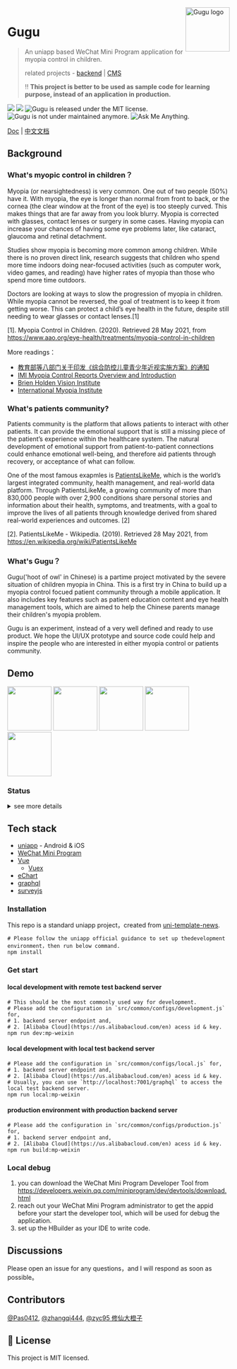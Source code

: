 <img src="https://user-images.githubusercontent.com/5424267/119736375-75dd1f00-be32-11eb-8012-ebece6238f7c.png" alt="Gugu logo" width="100" height="100" align="right" />


# Gugu
> An uniapp based WeChat Mini Program application for myopia control in children. 
>
> related projects - [backend](https://github.com/zhangqi444/gugu-myopic-patients-community-backend) | [CMS](https://github.com/zhangqi444/gugu-myopic-patients-community-cms-admin)
> 
> ‼️ **This project is better to be used as sample code for learning purpose, instead of an application in production.**

<p align="left">
  <img src="https://img.shields.io/badge/node-%3E%3D6.0.0-brightgreen"/>
  <img src="https://img.shields.io/badge/platforms-ios%20%7C%20android-blue"/>
  <img src="https://img.shields.io/badge/license-MIT-green.svg" alt="Gugu is released under the MIT license." />
  <img src="https://img.shields.io/badge/maintained%3F-no-red.svg" alt="Gugu is not under maintained anymore." />
  <img src="https://img.shields.io/badge/ask%20me-anything-1abc9c.svg" alt="Ask Me Anything." />
</p>

<a href="https://github.com/zhangqi444/gugu-myopic-patients-community-wechat-miniprogram" target="_blank">Doc</a>
|
<a href="https://github.com/zhangqi444/gugu-myopic-patients-community-wechat-miniprogram/blob/master/README-zh-CN.md" target="_blank">中文文档</a>

## Background

### What's myopic control in children？

Myopia (or nearsightedness) is very common. One out of two people (50%) have it. With myopia, the eye is longer than normal from front to back, or the cornea (the clear window at the front of the eye) is too steeply curved. This makes things that are far away from you look blurry. Myopia is corrected with glasses, contact lenses or surgery in some cases. Having myopia can increase your chances of having some eye problems later, like cataract, glaucoma and retinal detachment.

Studies show myopia is becoming more common among children. While there is no proven direct link, research suggests that children who spend more time indoors doing near-focused activities (such as computer work, video games, and reading) have higher rates of myopia than those who spend more time outdoors.

Doctors are looking at ways to slow the progression of myopia in children. While myopia cannot be reversed, the goal of treatment is to keep it from getting worse. This can protect a child’s eye health in the future, despite still needing to wear glasses or contact lenses.[1]

[1]. Myopia Control in Children. (2020). Retrieved 28 May 2021, from https://www.aao.org/eye-health/treatments/myopia-control-in-children

More readings：
- [教育部等八部门关于印发《综合防控儿童青少年近视实施方案》的通知](http://www.moe.gov.cn/srcsite/A17/moe_943/s3285/201808/t20180830_346672.html)
- [IMI Myopia Control Reports Overview and Introduction](https://myopiainstitute.org/wp-content/uploads/2020/11/IMI-Myopia-Control-Reports-Overview-and-Introduction.pdf)
- [Brien Holden Vision Institute](https://bhvi.org/)
- [International Myopia Institute](https://myopiainstitute.org/) 

### What's patients community?

Patients community is the platform that allows patients to interact with other patients. It can provide the emotional support that is still a missing piece of the patient’s experience within the healthcare system. The natural development of emotional support from patient-to-patient connections could enhance emotional well-being, and therefore aid patients through recovery, or acceptance of what can follow.

One of the most famous exapmles is [PatientsLikeMe](https://www.patientslikeme.com/), which is the world’s largest integrated community, health management, and real-world data platform. Through PatientsLikeMe, a growing community of more than 830,000 people with over 2,900 conditions share personal stories and information about their health, symptoms, and treatments, with a goal to improve the lives of all patients through knowledge derived from shared real-world experiences and outcomes. [2]

[2]. PatientsLikeMe - Wikipedia. (2019). Retrieved 28 May 2021, from https://en.wikipedia.org/wiki/PatientsLikeMe

### What's Gugu？

Gugu('hoot of owl' in Chinese) is a partime project motivated by the severe situation of children myopia in China. This is a first try in China to build up a myopia control focued patient community through a mobile application. It also includes key features such as patient education content and eye health management tools, which are aimed to help the Chinese parents manage their children's myopia problem. 

Gugu is an experiment, instead of a very well defined and ready to use product. We hope the UI/UX prototype and source code could help and inspire the people who are interested in either myopia control or patients community.

## Demo

<div>
<img src="https://user-images.githubusercontent.com/5424267/119761374-84dac600-be60-11eb-8be8-0cfc7c07e18a.gif" width="100" />
<img src="https://user-images.githubusercontent.com/5424267/119761368-83110280-be60-11eb-8263-a1298094e15d.gif" width="100" />
<img src="https://user-images.githubusercontent.com/5424267/119761362-7ee4e500-be60-11eb-81ce-6750d257f026.gif" width="100" />
<img src="https://user-images.githubusercontent.com/5424267/119761346-79879a80-be60-11eb-85d7-82a08e4d7b2d.gif" width="100" />
<img src="https://user-images.githubusercontent.com/5424267/119746271-ee4cdb80-be44-11eb-8c87-dc69fcfc4906.gif" width="100" />
</div>

### Status

<details>
  <summary>see more details</summary>

> Done: 🟩     In-progress: 🟧     TODO: 🟥

<table class="tg">
<thead>
  <tr>
    <th class="tg-0pky">Funtion</th>
    <th class="tg-0pky">Sub-function</th>
    <th class="tg-0pky">Product Status</th>
    <th class="tg-0pky">Development Status</th>
    <th class="tg-0pky">Mock</th>
  </tr>
</thead>
<tbody>
  <tr>
    <td class="tg-0pky" rowspan="3">home</td>
    <td class="tg-0pky">search</td>
    <td class="tg-0pky">🟩</td>
    <td class="tg-0pky">🟧</td>
    <td class="tg-0pky" rowspan="3">
	<img src="https://user-images.githubusercontent.com/5424267/119745587-4c78bf00-be43-11eb-9ac3-4e2fd4703645.png" width="80" />
	<img src="https://user-images.githubusercontent.com/5424267/119745844-dde83100-be43-11eb-9129-485a3306d52e.png" width="80" />
	<img src="https://user-images.githubusercontent.com/5424267/119745836-d7f25000-be43-11eb-834d-01a80ae5b55e.png" width="80" />
    </td>
  </tr>
  <tr>
    <td class="tg-0pky">feed</td>
    <td class="tg-0pky">🟩</td>
    <td class="tg-0pky">🟩</td>
  </tr>
  <tr>
    <td class="tg-0pky">carousel</td>
    <td class="tg-0pky">🟩</td>
    <td class="tg-0pky">🟥</td>
  </tr>

  <tr>
    <td class="tg-0pky" rowspan="6">patient education</td>
    <td class="tg-0pky">rich content</td>
    <td class="tg-0pky">🟩</td>
    <td class="tg-0pky">🟩</td>
    <td class="tg-0pky" rowspan="6">
	<img src="https://user-images.githubusercontent.com/5424267/119746982-94e5ac00-be46-11eb-88b5-515af647a94d.jpg" width="80" />
	<img src="https://user-images.githubusercontent.com/5424267/119746986-97480600-be46-11eb-90c2-af32a4b2dac4.jpg" width="80" />
	<img src="https://user-images.githubusercontent.com/5424267/119746994-9a42f680-be46-11eb-8de7-d794978d4969.png" width="80" />
	<img src="https://user-images.githubusercontent.com/5424267/119746998-9c0cba00-be46-11eb-99f6-4c0ea56b11d4.png" width="80" />
	<img src="https://user-images.githubusercontent.com/5424267/119747000-9ca55080-be46-11eb-9ad5-e45fb902ab22.png" width="80" />
	<img src="https://user-images.githubusercontent.com/5424267/119746996-9b742380-be46-11eb-85a4-769dd3a651c2.png" width="80" />
    </td>
  </tr>
  <tr>
    <td class="tg-0pky">video</td>
    <td class="tg-0pky">🟩</td>
    <td class="tg-0pky">🟩</td>
  </tr>
  <tr>
    <td class="tg-0pky">related readings</td>
    <td class="tg-0pky">🟩</td>
    <td class="tg-0pky">🟩</td>
  </tr>
  <tr>
    <td class="tg-0pky">like, save, share</td>
    <td class="tg-0pky">🟩</td>
    <td class="tg-0pky">🟩</td>
  </tr>
  <tr>
    <td class="tg-0pky">comment，like comment, save comment</td>
    <td class="tg-0pky">🟩</td>
    <td class="tg-0pky">🟩</td>
  </tr>
  <tr>
    <td class="tg-0pky">tag</td>
    <td class="tg-0pky">🟩</td>
    <td class="tg-0pky">🟩</td>
  </tr>

  <tr>
    <td class="tg-0pky" rowspan="1">medical service</td>
    <td class="tg-0pky">doctor、hospical、appointment、AI virtual healthcare</td>
    <td class="tg-0pky">🟧</td>
    <td class="tg-0pky">🟥</td>
    <td class="tg-0pky" rowspan="1">
	<img src="https://user-images.githubusercontent.com/5424267/119762586-d84e1380-be62-11eb-8849-b101a5c92cfd.png" width="80" />
	<img src="https://user-images.githubusercontent.com/5424267/119762590-da17d700-be62-11eb-8d81-eb3dc60c0b45.png" width="80" />
	<img src="https://user-images.githubusercontent.com/5424267/119762591-dab06d80-be62-11eb-9cbc-f673b957fd89.png" width="80" />
	<img src="https://user-images.githubusercontent.com/5424267/119762592-dab06d80-be62-11eb-84ad-a6a4d91d874c.png" width="80" />
	<img src="https://user-images.githubusercontent.com/5424267/119762814-47c40300-be63-11eb-98cd-79daf889dd04.png" width="80" />
	<img src="https://user-images.githubusercontent.com/5424267/119762817-498dc680-be63-11eb-81c2-96198b2ddfb1.png" width="80" />
    </td>
  </tr>
  <tr>
    <td class="tg-0pky" rowspan="5">community</td>
    <td class="tg-0pky">post</td>
    <td class="tg-0pky">🟩</td>
    <td class="tg-0pky">🟧</td>
    <td class="tg-0pky" rowspan="5">
	<img src="https://user-images.githubusercontent.com/5424267/119758853-17c53180-be5c-11eb-9562-a8fd00e04b04.png" width="80" />
	<img src="https://user-images.githubusercontent.com/5424267/119758862-198ef500-be5c-11eb-9189-9dfd0b199488.png" width="80" />
	<img src="https://user-images.githubusercontent.com/5424267/119758863-1a278b80-be5c-11eb-84e0-150f084832a2.png" width="80" />
	<img src="https://user-images.githubusercontent.com/5424267/119758865-1ac02200-be5c-11eb-82a6-71412e002f6a.png" width="80" />
	<img src="https://user-images.githubusercontent.com/5424267/119758868-1bf14f00-be5c-11eb-9abe-01e25ee4fb42.png" width="80" />
	<img src="https://user-images.githubusercontent.com/5424267/119758870-1bf14f00-be5c-11eb-9ce8-3c3bccb2b2de.png" width="80" />
    </td>
  </tr>
  <tr>
    <td class="tg-0pky">edit, delete</td>
    <td class="tg-0pky">🟩</td>
    <td class="tg-0pky">🟧</td>
  </tr>
  <tr>
    <td class="tg-0pky">like, save, share</td>
    <td class="tg-0pky">🟩</td>
    <td class="tg-0pky">🟩</td>
  </tr>
  <tr>
    <td class="tg-0pky">comment, reply, like comment, like reply</td>
    <td class="tg-0pky">🟩</td>
    <td class="tg-0pky">🟧</td>
  </tr>
  <tr>
    <td class="tg-0pky">topic</td>
    <td class="tg-0pky">🟩</td>
    <td class="tg-0pky">🟧</td>
  </tr>
  <tr>
    <td class="tg-0pky" rowspan="3">tools</td>
    <td class="tg-0pky">survey</td>
    <td class="tg-0pky">🟩</td>
    <td class="tg-0pky">🟩</td>
    <td class="tg-0pky" rowspan="1">
	<img src="https://user-images.githubusercontent.com/5424267/119760240-7ee3e580-be5e-11eb-9b95-a982339dc39a.png" width="80" />
	<img src="https://user-images.githubusercontent.com/5424267/119760243-7f7c7c00-be5e-11eb-9bd2-62684130a752.png" width="80" />
	<img src="https://user-images.githubusercontent.com/5424267/119760246-80151280-be5e-11eb-9649-1acb1f973b3b.png" width="80" />
	<img src="https://user-images.githubusercontent.com/5424267/119760247-80ada900-be5e-11eb-8bca-4e3276c5b6c2.png" width="80" />
	<img src="https://user-images.githubusercontent.com/5424267/119760249-81463f80-be5e-11eb-87ec-f867ba7972fe.png" width="80" />
	<img src="https://user-images.githubusercontent.com/5424267/119760251-81ded600-be5e-11eb-980f-493ba05758d9.png" width="80" />
    </td>
  </tr>
  <tr>
    <td class="tg-0pky">medical records management</td>
    <td class="tg-0pky">🟩</td>
    <td class="tg-0pky">🟧</td>
    <td class="tg-0pky" rowspan="1">
	<img src="https://user-images.githubusercontent.com/5424267/119759575-59a2a780-be5d-11eb-8c7a-89e610497418.png" width="80" />
	<img src="https://user-images.githubusercontent.com/5424267/119759580-5ad3d480-be5d-11eb-996a-87c7dacf9d37.png" width="80" />
	<img src="https://user-images.githubusercontent.com/5424267/119759582-5b6c6b00-be5d-11eb-9d84-1921ab526be1.png" width="80" />
	<img src="https://user-images.githubusercontent.com/5424267/119759587-5c9d9800-be5d-11eb-8109-68ee4658a5d1.png" width="80" />
	<img src="https://user-images.githubusercontent.com/5424267/119759588-5c9d9800-be5d-11eb-8abf-31dfb955b422.png" width="80" />
	<img src="https://user-images.githubusercontent.com/5424267/119759585-5c050180-be5d-11eb-8551-b6c2d97173d4.png" height="80" />
    </td>
  </tr>
  <tr>
    <td class="tg-0pky">activity tracking</td>
    <td class="tg-0pky">🟧</td>
    <td class="tg-0pky">🟥</td>
    <td class="tg-0pky" rowspan="1">
	<img src="https://user-images.githubusercontent.com/5424267/119761043-f5cdae00-be5f-11eb-9d6d-d4e5653e1e07.png" width="80" />
	<img src="https://user-images.githubusercontent.com/5424267/119761044-f6664480-be5f-11eb-9b9b-e80d210b53a3.png" width="80" />
	<img src="https://user-images.githubusercontent.com/5424267/119761045-f6fedb00-be5f-11eb-96c6-57b0a016e683.png" width="80" />
	<img src="https://user-images.githubusercontent.com/5424267/119761046-f6fedb00-be5f-11eb-8170-edd443b6dfe2.png" width="80" />
	<img src="https://user-images.githubusercontent.com/5424267/119761048-f7977180-be5f-11eb-8868-a84f29b71e4b.png" width="80" />
	<img src="https://user-images.githubusercontent.com/5424267/119761050-f8300800-be5f-11eb-9117-2493566172dc.png" width="80" />
    </td>
  </tr>

  <tr>
    <td class="tg-0pky" rowspan="1">online store</td>
    <td class="tg-0pky"></td>
    <td class="tg-0pky">🟧</td>
    <td class="tg-0pky">🟥</td>
    <td class="tg-0pky" rowspan="1">
	<img src="https://user-images.githubusercontent.com/5424267/119761910-8a84db80-be61-11eb-8610-d62d9c60fc36.png" width="80" />
	<img src="https://user-images.githubusercontent.com/5424267/119761911-8bb60880-be61-11eb-94b3-8871aa9bf914.png" width="80" />
	<img src="https://user-images.githubusercontent.com/5424267/119761914-8ce73580-be61-11eb-92d0-ab881a5bf4f4.png" width="80" />
	<img src="https://user-images.githubusercontent.com/5424267/119761915-8ce73580-be61-11eb-862a-8b16dd29b82c.png" width="80" />
	<img src="https://user-images.githubusercontent.com/5424267/119761917-8e186280-be61-11eb-85c2-32c57f6ed6e2.png" width="80" />
	<img src="https://user-images.githubusercontent.com/5424267/119761918-8eb0f900-be61-11eb-828c-86265285fff9.png" width="80" />
    </td>
  </tr>
	
  <tr>
    <td class="tg-0pky" rowspan="1">live</td>
    <td class="tg-0pky"></td>
    <td class="tg-0pky">🟥</td>
    <td class="tg-0pky">🟥</td>
    <td class="tg-0pky" rowspan="1">
	<img src="https://user-images.githubusercontent.com/5424267/119761967-a7b9aa00-be61-11eb-901c-7e90c3024c0a.png" width="80" />
    </td>
  </tr>
  <tr>
    <td class="tg-0pky" rowspan="5">others</td>
    <td class="tg-0pky">user verification</td>
    <td class="tg-0pky">🟩</td>
    <td class="tg-0pky">🟥</td>
    <td class="tg-0pky" rowspan="1">
	<img src="https://user-images.githubusercontent.com/5424267/119763134-ccaf1c80-be63-11eb-9b63-573e6dd5b26d.png" width="80" />
	<img src="https://user-images.githubusercontent.com/5424267/119763137-cde04980-be63-11eb-9df2-459ac02088e1.png" width="80" />
	<img src="https://user-images.githubusercontent.com/5424267/119763138-cde04980-be63-11eb-9062-c563c895cfe5.png" width="80" />
	<img src="https://user-images.githubusercontent.com/5424267/119763139-ce78e000-be63-11eb-97d9-719311156915.png" width="80" />
	<img src="https://user-images.githubusercontent.com/5424267/119763142-cfaa0d00-be63-11eb-99eb-3b58e0df84e2.png" width="80" />
    </td>
  </tr>

  <tr>
    <td class="tg-0pky">profile</td>
    <td class="tg-0pky">🟩</td>
    <td class="tg-0pky">🟧</td>
    <td class="tg-0pky" rowspan="1" >
	<img src="https://user-images.githubusercontent.com/5424267/119762992-983b6080-be63-11eb-8a8f-aa707eeb20d8.png" width="80" />
	<img src="https://user-images.githubusercontent.com/5424267/119762996-98d3f700-be63-11eb-92c7-51dd24854480.png" width="80" />
	<img src="https://user-images.githubusercontent.com/5424267/119762997-996c8d80-be63-11eb-99c6-7898323306d2.png" width="80" />
    </td>
  </tr>
  <tr>
    <td class="tg-0pky">push notification</td>
    <td class="tg-0pky">🟥</td>
    <td class="tg-0pky">🟥</td>
    <td class="tg-0pky" rowspan="1" />
  </tr>
  <tr>
    <td class="tg-0pky">WeChat SSO</td>
    <td class="tg-0pky">N/A</td>
    <td class="tg-0pky">🟩</td>
    <td class="tg-0pky" rowspan="1" />
  </tr>  
  <tr>
    <td class="tg-0pky">content review</td>
    <td class="tg-0pky">🟩</td>
    <td class="tg-0pky">🟩</td>
    <td class="tg-0pky" rowspan="1" />
  </tr>
</tbody>
</table>

</details>

## Tech stack

- [uniapp](https://uniapp.dcloud.io/) - Android & iOS
- [WeChat Mini Program](https://developers.weixin.qq.com/miniprogram/dev/framework/)
- [Vue](https://vuejs.org/)
	- [Vuex](https://vuex.vuejs.org/)
- [eChart](https://echarts.apache.org/)
- [graphql](https://apollographql.com/)
- [surveyjs](https://github.com/surveyjs/survey-library)

### Installation
This repo is a standard uniapp project，created from [uni-template-news](https://github.com/dcloudio/uni-template-news).

```shell
# Please follow the uniapp official guidance to set up thedevelopment environment，then run below command.
npm install
```

### Get start

#### local development with remote test backend server
```shell
# This should be the most commonly used way for development.
# Please add the configuration in `src/common/configs/development.js` for,
# 1. backend server endpoint and,
# 2. [Alibaba Cloud](https://us.alibabacloud.com/en) acess id & key.
npm run dev:mp-weixin
```
#### local development with local test backend server
```shell
# Please add the configuration in `src/common/configs/local.js` for,
# 1. backend server endpoint and,
# 2. [Alibaba Cloud](https://us.alibabacloud.com/en) acess id & key.
# Usually, you can use `http://localhost:7001/graphql` to access the local test backend server.
npm run local:mp-weixin
```
#### production environment with production backend server
```shell
# Please add the configuration in `src/common/configs/production.js` for,
# 1. backend server endpoint and,
# 2. [Alibaba Cloud](https://us.alibabacloud.com/en) acess id & key.
npm run build:mp-weixin
```
### Local debug
1. you can download the WeChat Mini Program Developer Tool from https://developers.weixin.qq.com/miniprogram/dev/devtools/download.html
2. reach out your WeChat Mini Program administrator to get the appid before your start the developer tool, which will be used for debug the application.
3. set up the HBuilder as your IDE to write code.

## Discussions

Please open an issue for any questions，and I will respond as soon as possible。

## Contributors

[@Pas0412](https://github.com/Pas0412), [@zhangqi444](https://github.com/zhangqi444), [@zyc95 修仙大橙子](https://github.com/zyc95)

## 📄 License

This project is MIT licensed.

